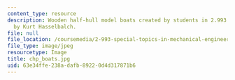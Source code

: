 ```yaml
---
content_type: resource
description: Wooden half-hull model boats created by students in 2.993. Photograph
  by Kurt Hasselbalch.
file: null
file_location: /coursemedia/2-993-special-topics-in-mechanical-engineering-the-art-and-science-of-boat-design-january-iap-2007/63e34ffe238adafb89220d4d317871b6_chp_boats.jpg
file_type: image/jpeg
resourcetype: Image
title: chp_boats.jpg
uid: 63e34ffe-238a-dafb-8922-0d4d317871b6
---
```

